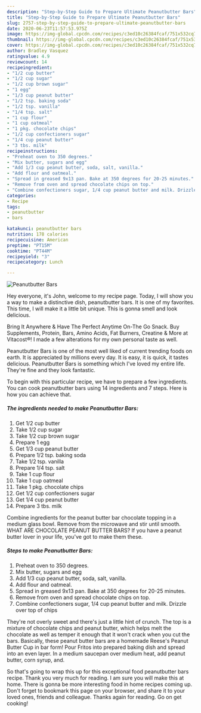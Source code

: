 ```yaml
---
description: "Step-by-Step Guide to Prepare Ultimate Peanutbutter Bars"
title: "Step-by-Step Guide to Prepare Ultimate Peanutbutter Bars"
slug: 2757-step-by-step-guide-to-prepare-ultimate-peanutbutter-bars
date: 2020-06-23T11:57:53.975Z
image: https://img-global.cpcdn.com/recipes/c3ed10c26384fcaf/751x532cq70/peanutbutter-bars-recipe-main-photo.jpg
thumbnail: https://img-global.cpcdn.com/recipes/c3ed10c26384fcaf/751x532cq70/peanutbutter-bars-recipe-main-photo.jpg
cover: https://img-global.cpcdn.com/recipes/c3ed10c26384fcaf/751x532cq70/peanutbutter-bars-recipe-main-photo.jpg
author: Bradley Vasquez
ratingvalue: 4.9
reviewcount: 14
recipeingredient:
- "1/2 cup butter"
- "1/2 cup sugar"
- "1/2 cup brown sugar"
- "1 egg"
- "1/3 cup peanut butter"
- "1/2 tsp. baking soda"
- "1/2 tsp. vanilla"
- "1/4 tsp. salt"
- "1 cup flour"
- "1 cup oatmeal"
- "1 pkg. chocolate chips"
- "1/2 cup confectioners sugar"
- "1/4 cup peanut butter"
- "3 tbs. milk"
recipeinstructions:
- "Preheat oven to 350 degrees."
- "Mix butter, sugars and egg"
- "Add 1/3 cup peanut butter, soda, salt, vanilla."
- "Add flour and oatmeal."
- "Spread in greased 9x13 pan. Bake at 350 degrees for 20-25 minutes."
- "Remove from oven and spread chocolate chips on top."
- "Combine confectioners sugar, 1/4 cup peanut butter and milk. Drizzle over top of chips"
categories:
- Recipe
tags:
- peanutbutter
- bars

katakunci: peanutbutter bars 
nutrition: 178 calories
recipecuisine: American
preptime: "PT15M"
cooktime: "PT44M"
recipeyield: "3"
recipecategory: Lunch

---
```



![Peanutbutter Bars](https://img-global.cpcdn.com/recipes/c3ed10c26384fcaf/751x532cq70/peanutbutter-bars-recipe-main-photo.jpg)

Hey everyone, it's John, welcome to my recipe page. Today, I will show you a way to make a distinctive dish, peanutbutter bars. It is one of my favorites. This time, I will make it a little bit unique. This is gonna smell and look delicious.

Bring It Anywhere &amp; Have The Perfect Anytime On-The Go Snack. Buy Supplements, Protein, Bars, Amino Acids, Fat Burners, Creatine &amp; More at Vitacost®! I made a few alterations for my own personal taste as well.

Peanutbutter Bars is one of the most well liked of current trending foods on earth. It is appreciated by millions every day. It is easy, it is quick, it tastes delicious. Peanutbutter Bars is something which I've loved my entire life. They're fine and they look fantastic.


To begin with this particular recipe, we have to prepare a few ingredients. You can cook peanutbutter bars using 14 ingredients and 7 steps. Here is how you can achieve that.

<!--inarticleads1-->

##### The ingredients needed to make Peanutbutter Bars:

1. Get 1/2 cup butter
1. Take 1/2 cup sugar
1. Take 1/2 cup brown sugar
1. Prepare 1 egg
1. Get 1/3 cup peanut butter
1. Prepare 1/2 tsp. baking soda
1. Take 1/2 tsp. vanilla
1. Prepare 1/4 tsp. salt
1. Take 1 cup flour
1. Take 1 cup oatmeal
1. Take 1 pkg. chocolate chips
1. Get 1/2 cup confectioners sugar
1. Get 1/4 cup peanut butter
1. Prepare 3 tbs. milk


Combine ingredients for the peanut butter bar chocolate topping in a medium glass bowl. Remove from the microwave and stir until smooth. WHAT ARE CHOCOLATE PEANUT BUTTER BARS? If you have a peanut butter lover in your life, you&#39;ve got to make them these. 

<!--inarticleads2-->

##### Steps to make Peanutbutter Bars:

1. Preheat oven to 350 degrees.
1. Mix butter, sugars and egg
1. Add 1/3 cup peanut butter, soda, salt, vanilla.
1. Add flour and oatmeal.
1. Spread in greased 9x13 pan. Bake at 350 degrees for 20-25 minutes.
1. Remove from oven and spread chocolate chips on top.
1. Combine confectioners sugar, 1/4 cup peanut butter and milk. Drizzle over top of chips


They&#39;re not overly sweet and there&#39;s just a little hint of crunch. The top is a mixture of chocolate chips and peanut butter, which helps melt the chocolate as well as temper it enough that it won&#39;t crack when you cut the bars. Basically, these peanut butter bars are a homemade Reese&#39;s Peanut Butter Cup in bar form! Pour Fritos into prepared baking dish and spread into an even layer. In a medium saucepan over medium heat, add peanut butter, corn syrup, and. 

So that's going to wrap this up for this exceptional food peanutbutter bars recipe. Thank you very much for reading. I am sure you will make this at home. There is gonna be more interesting food in home recipes coming up. Don't forget to bookmark this page on your browser, and share it to your loved ones, friends and colleague. Thanks again for reading. Go on get cooking!
